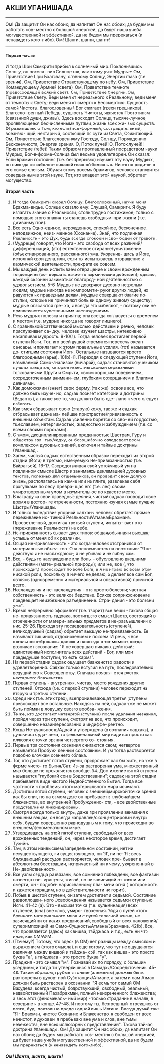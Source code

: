 ## АКШИ УПАНИШАДА 


---

Ом! Да защитит Он нас обоих; да напитает Он нас обоих; да будем мы работать сов- местно с большой энергией, да будет наша учеба могущественной и эффективной, да не будем мы пререкаться (и ненавидеть кого-либо).
Ом! Шанти, шанти, шанти!

---
#### Первая часть 
И тогда Шри Самкрити прибыл в солнечный мир. Поклонившись Солнцу, он воссла- вил Солнце так, как этому учат Мудрые:
Ом, Приветствие Шри Бхагавану, славному Солнцу, Энергии глаза (т.е зрения). Ом, Приветствие Странствующему по небу.
Ом, Приветствие Командующему Армией (света).
Ом, Приветствие темноте (превосходящей всякий свет).
Ом, Приветствие Энергии.
Ом, Приветствие Свету.
Веди меня от нереального к Реальному; веди меня от темноты к Свету; веди меня от
смерти к Бессмертию.
Сущность самой Чистоты, благословенный Бог сжигает (грехи грешников). Благосло-
венный Лебедь, сущность Чистоты, является Прототипом (связанной души, дживы). Здесь восходит Солнце, тысяче-лучное, проявляющееся бесчисленными путями, жизнь всех жи- вых существ. (Я размышляю о Том, кто есть) все-формный, сострадательный, всезнаю- щий, нектарный, состоящий по сути из Света, Обжигающий.
Ом, Приветствие благословенному Господу, Солнцу, Порождению Бесконечности, Энергии зрения. О, Поток лучей! О, Поток лучей!! Приветствие (тебе)!
Таким образом прославленный посредством науки Мудрых, Бог-в-форме-Солнца был весьма удовлетворен. Он сказал: Если брамин постоянно (т.е. беспрерывно) изучает эту науку Мудрых, он никогда не заболеет никакой глазной болезнью. Никто не родится в его семье слепым. Обучая этому восемь браминов, человек становится совершенным в этой науке. Тот, кто владеет этой наукой, обретает могущество.

#### Вторая часть 
1. И тогда Самкрити сказал Солнцу: Благословенный, научи меня Брахма-видье.
Солнце сказало ему: Слушай, Самкрити. Я буду излагать знание о Реальности, столь трудно постижимое; только с помощью этого знания ты станешь свободным-при-жизни (т.е. дживанмуктой).
2. Все есть Одно-единое, нерожденное, спокойное, бесконечное, неподвижное, неиз- менное (Сознание). Знай, что подлинная Реальность - это Дух; будь всегда спокоен и сво- боден от тревоги.
3. (Мудрецы) говорят, что Йога - это свобода от всех различий/дифференциаций, (это) естественное стирание/уничтожение (объективированного, рассеянного) ума. Укоренив- шись в Йоге, исполняй свои дела, или, если ты испытываешь отвращение к кармической деятельности, прекрати ее совсем.
4. Мы каждый день испытываем отвращение к своим врожденным тенденциям (со- вершать какие-то кармические действия); однако, каждый склонен заниматься благород- ной деятельностью с удовольствием.
5-6. Мудрые не доверяют духовно незрелым людям; мудрые никогда не компромети- руют других людей, но радуются их праведным делам. Мудрые совершают благие по- ступки, которые не причиняют боль ни одному живому существу; мудрые опасаются гре- ха, и всегда его избегают, - поэтому они не привлекаются чувственными наслаждениями.
7. Речь мудрых полезна и приятна; она всегда согласуется с временем и местом (т.е. мудрые никогда не говорят лишнего).
8. С правильной/саттвической мыслью, действием и речью, человек прислуживает са- дху. Человек изучает Шастры, интенсивно накапливая мудрость.
9-10(a). Тогда человек достигает первой ступени Йоги. Тот, кто всей душой стремится пересечь океан сансары, и прилагает к этому правильные усилия, (тот) называется до- стигшим состояния Йоги. Остальные называются просто благородными (арья).
10(b)-11. Переходя к следующей ступени Йоги, называемой Само-анализом (вичарой), cадхак становится учеником лучших пандитов, которые известны своими серьезными толкованиями Шрути и Смрити, своим хорошим поведением, сосредоточенным внимани- ем, глубоким созерцанием и благими деяниями.
12. Как домохозяин (знает) свою ферму, (так же), освоив все, что должно быть изуче- но, садхак познает категории и доктрины (Веданты), а также все то, что должно быть сде- лано и чего следует избегать.
13. Как змея сбрасывает свою (старую) кожу, так же и садхак отбрасывает даже ма- лейшее пристрастие/привязанность к внешним объектам. Садхак усиленно борется со сво- ей гордостью, тщеславием, нетерпимостью, жадностью и заблуждением (т.е. со всеми своими пороками).
14. С умом, дисциплинированным преданностью Шастрам, Гуру и обществу свя- тых/садху, он безошибочно овладевает всем комплексом духовных знаний, включая и тайные доктрины (Упанишад).
15. Затем, чистый садхак естественным образом переходит из второй стадии (Йоги) в третью, именуемую Не-привязанностью (т.е. Вайрагьей).
16-17. Сосредотачивая свой устойчивый ум на подлинном смысле Шастр и занимаясь декламацией духовных текстов, полезных для отшельников, он проводит свою долгую жизнь, располагаясь на камне или на плите, развлекая себя прогулками по лесу, превра- щая его (т.е. лес) своим умиротворенным умом в изумительное по красоте место.
18. В награду за свои праведные деяния, чистый садхак проводит свое время в востор- ге отреченности, постоянно изучая самые лучшие Шастры/Упанишады.
19. И только вследствие упорной садханы человек обретает прямое переживание ис- тинной Реальности/Атмана/Брахмана. Просветленный, достигая третьей ступени, испыты- вает это (переживание Реальности) на себе.
20. Не-привязанность бывает двух типов: общая/обычная и высшая; услышь от меня об их различии.
21. Общая не-привязанность - это когда человек отстранился от материальных объек- тов. Она основывается на осознании: "Я не действую и не наслаждаюсь; я не убиваю и не гибну сам.
22. Все, - будь то наслаждение или боль, - обусловлено внешними действиями (мате- риальной природы); или же, все (, что происходит,) происходит по воле Бога, а я не играю во всем этом никакой роли, поскольку я ничего не делаю, а делает все сам Бог, являясь (одновременно и материальной и оперативной) причиной всего.
23. Наслаждения и не-наслаждения - это просто болезни; частная собственность - это великое бедствие. Всякое соприкосновение предвещает неизбежное разъединение. Стра- дания - это болезни ума".
24. Время непрерывно оформляет (т.е. творит) все вещи - такова общая не- привязанность садхака, постигшего смысл Шастр, состоящий в отреченности от матери- альных предметов и не-размышлении о них.
25-26. Проходя эту последовательность (ступеней), великодушный (садхак) обретает высшую не-привязанность. Ее называют тишиной, отдохновением и покоем. И речь, и все остальное отброшены далеко и навсегда в тот момент, когда возникает осознание: "Я не совершаю никаких действий; единственный исполнитель всех действий - Бог, или мои предыдушие поступки, то есть карма".
27. На первой стадии садхак ощущает блаженство радости и удовлетворения. Садхак только вступил на путь, последовательно ведущий его к Совершенству. Сначала появля- ется росток нектарного блаженства.
28. Первая ступень - внутренняя, чистая, место рождения других ступеней. Отсюда (т.е. с первой ступени) человек переходит на вторую и третью ступени.
29. Среди них (т.е. этих трех), всепронизывающая третья (ступень) превосходит все остальные. Находясь на ней, садхак уже не может быть пойман в ловушку своего вообра- жения.
30. Те же, кто достигают четвертой (ступени) после удаления незнания, пройдя через три ступени, смотрят на все, что происходит, совершенно незаинтересованно и индиффе- рентно.
31. Когда Не-дуальность/Адвайта утверждена (в сознании садхака), а дуальность уда- лена, то феноменальный мир видится просто как иллюзия с точки зрения четвертого со- стояния.
32. Первые три состояния сознания считаются сном; четвертое называется Пробуж- денным состоянием. И ум тогда растворяется подобно клочкам осеннего облака.
33. Тот, кто достигает пятой ступени, продолжает как бы жить, но уже в форме чисто- го Бытия/Сат. Из-за растворения ума, множественный мир больше не проявляется вообще. 34. Достижение пятой ступени называется "глубокий сон в Бодрствовании"; садхак на этой стадии пребывает в виде чистого Недвойственного Бытия. Тогда все частности и
проблемы этого материального мира исчезают.
35. Достигши пятой ступени, человек с внешней/мирской точки зрения как бы спит,
но на самом деле он пребывает в глубочайшем блаженстве, во внутренней Пробужденно- сти, - все двойственные представления ликвидированы.
36. Смотря всегда только внутрь, даже при проявлении внимания к внешним вещам, он всегда направлен/сконцентрирован внутрь себя, будучи совершенно равнодушным к тому, что происходит во внешнем/феноменальном мире.
37. Утвердившись на этой пятой ступени, свободный от всех врожденных тенденций, он, через некоторое время, достигает Турийи.
38. Там, в этом наивысшем/запредельном состоянии, нет ни несуществующего, ни существующего, ни 'Я', ни не-'Я'; весь блуждающий рассудок растворяется, человек пре- бывает в абсолютном бесстрашии, непричастный ни к чему, укорененный в Не- двойственности.
39. Все узлы сердца развязаны, все сомнения побеждены, все фантизии навсегда пре- кращены, живой, но не зависящий от жизни или смерти, он - подобен нарисованному пла- мени огня (, которое хоть и кажется горящим, но в действительности не горит).
40. Побыв в шестой ступени, он затем достигает и седьмой. Состояние развоплощен- ного Освобождения называется седьмой ступенью Йоги.
41-42 (a). Это - высшая точка (т.е. кульминация) всех ступеней, (она) вне слов, умиро- творенная. Уйдя с путей этого бренного материального мира и с путей телесной жизни, не зависящий ни от каких предписаний, свободный от всех наложений/суперимпозиций на Само-Сущность/Атмана/Брахмана.
42(b). Все, что проявляется (здесь) как вишва, тайджаса, и т.д., есть ни что иное, как ОМ/АУМ.
43. (Почему?) Потому, что здесь (в ОМ) нет разницы между смыслом и выражением (этого смысла), и еще потому, что тут не ощущаются различия между вишвой и тайджа- сой, так как вишва - это просто буква "а", а тайджаса - это просто буква "у".
44. Праджня - это символ "м". Познавай их по порядку, с большим усердием, и тогда ты утвердишься в Самадхи/Сосредоточении.
45-46. Таким образом, грубые и тонкие (элементы) должны быть растворены в духов- ной Субстанции/Атмане, а затем и сам Атман должен быть растворен в осознании: "Я есмь тот самый ОМ Васудева, всегда чистый, бодрствующий, свободный, реальный, недвойственный Парабрахман, полный неизреченного блаженства; а весь этот (феноменаль- ный мир) - только страдание в начале, в середине и в конце.
47-48. И поэтому ты, безгрешный, отрекшись от всего, будь постоянно предан одной лишь Истине. Всегда думай так: "Я - Брахман, чистое Сознание и Блаженство, я свободен от всех нечистот, я духовен, я пребываю вне ума и слов, вне тьмы невежества, вне всех иллюзорных представлений".
Такова тайная доктрина Упанишады.
Ом! Да защитит Он нас обоих; да напитает Он нас обоих; да будем мы работать сов- местно с большой энергией, да будет наша учеба могущественной и эффективной, да не будем мы пререкаться (и ненавидеть кого-либо).

##### Ом! Шанти, шанти, шанти!
